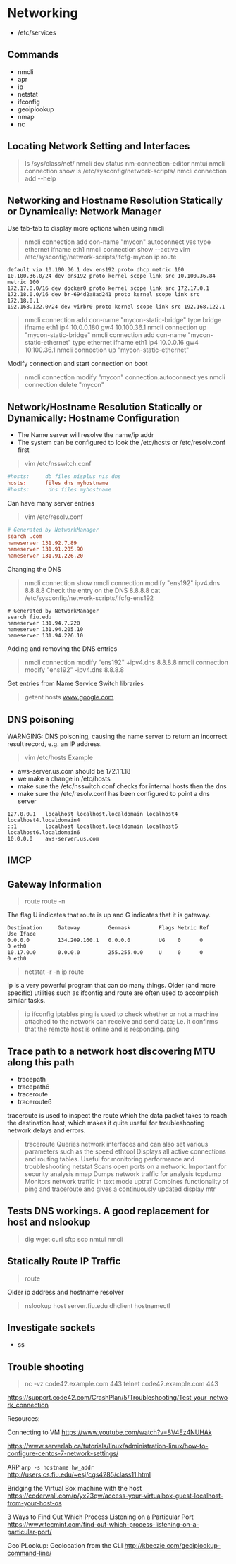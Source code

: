 # Networking

- /etc/services

## Commands

- nmcli
- apr
- ip
- netstat
- ifconfig
- geoiplookup
- nmap
- nc

## Locating Network Setting and Interfaces

> ls /sys/class/net/
> nmcli dev status 
> nm-connection-editor 
> nmtui
> nmcli connection show
> ls /etc/sysconfig/network-scripts/
> nmcli connection add --help

## Networking and Hostname Resolution Statically or Dynamically: Network Manager

Use tab-tab to display more options when using nmcli
> nmcli connection add con-name "mycon" autoconnect yes type ethernet ifname eth1
> nmcli connection show --active
> vim /etc/sysconfig/network-scripts/ifcfg-mycon
> ip route

```
default via 10.100.36.1 dev ens192 proto dhcp metric 100 
10.100.36.0/24 dev ens192 proto kernel scope link src 10.100.36.84 metric 100 
172.17.0.0/16 dev docker0 proto kernel scope link src 172.17.0.1 
172.18.0.0/16 dev br-694d2a8ad241 proto kernel scope link src 172.18.0.1 
192.168.122.0/24 dev virbr0 proto kernel scope link src 192.168.122.1 
```

> nmcli connection add con-name "mycon-static-bridge" type bridge ifname eth1 ip4 10.0.0.180 gw4 10.100.36.1
> nmcli connection up "mycon-static-bridge"
> nmcli connection add con-name "mycon-static-ethernet" type ethernet ifname eth1 ip4 10.0.0.16 gw4 10.100.36.1
> nmcli connection up "mycon-static-ethernet"

Modify connection and start connection on boot
> nmcli connection modify "mycon" connection.autoconnect yes
> nmcli connection delete "mycon"


## Network/Hostname Resolution Statically or Dynamically: Hostname Configuration

- The Name server will resolve the name/ip addr
- The system can be configured to look the /etc/hosts or /etc/resolv.conf first

> vim /etc/nsswitch.conf

``` /etc/nsswitch.conf
#hosts:     db files nisplus nis dns
hosts:      files dns myhostname 
#hosts:      dns files myhostname
```

Can have many server entries
> vim /etc/resolv.conf

``` /etc/resolv.conf
# Generated by NetworkManager
search .com
nameserver 131.92.7.89
nameserver 131.91.205.90
nameserver 131.91.226.20
```

Changing the DNS 

> nmcli connection show
> nmcli connection modify "ens192" ipv4.dns 8.8.8.8
Check the entry on the DNS 8.8.8.8
> cat /etc/sysconfig/network-scripts/ifcfg-ens192

```
# Generated by NetworkManager
search fiu.edu
nameserver 131.94.7.220
nameserver 131.94.205.10
nameserver 131.94.226.10
```

Adding and removing the DNS entries
> nmcli connection modify "ens192" +ipv4.dns 8.8.8.8
> nmcli connection modify "ens192" -ipv4.dns 8.8.8.8

Get entries from Name Service Switch libraries
> getent hosts  www.google.com

## DNS poisoning

WARNGING: DNS poisoning, causing the name server to return an incorrect result record, e.g. an IP address.
> vim /etc/hosts
Example

- aws-server.us.com should be 172.1.1.18
- we make a change in /etc/hosts
- make sure the /etc/nsswitch.conf checks for internal hosts then the dns
- make sure the /etc/resolv.conf has been configured to point a dns server

``` /etc/hosts
127.0.0.1   localhost localhost.localdomain localhost4 localhost4.localdomain4
::1         localhost localhost.localdomain localhost6 localhost6.localdomain6
10.0.0.0    aws-server.us.com
```

## IMCP


## Gateway Information

> route
> route -n

The flag U indicates that route is up and G indicates that it is gateway. 

``` $ route -n
Destination     Gateway         Genmask         Flags Metric Ref    Use Iface
0.0.0.0         134.209.160.1   0.0.0.0         UG    0      0        0 eth0
10.17.0.0       0.0.0.0         255.255.0.0     U     0      0        0 eth0
```


> netstat -r -n
> ip route

ip is a very powerful program that can do many things. Older (and more specific) utilities such as ifconfig and route are often used to accomplish similar tasks.
> ip
> ifconfig
> iptables
ping is used to check whether or not a machine attached to the network can receive and send data; i.e. it confirms that the remote host is online and is responding.
> ping





## Trace path to a network host discovering MTU along this path

- tracepath
- tracepath6
- traceroute
- traceroute6

traceroute is used to inspect the route which the data packet takes to reach the destination host, which makes it quite useful for troubleshooting network delays and errors.
> traceroute
Queries network interfaces and can also set various parameters such as the speed
> ethtool
Displays all active connections and routing tables. Useful for monitoring performance and troubleshooting
> netstat
Scans open ports on a network. Important for security analysis
> nmap
Dumps network traffic for analysis
> tcpdump
Monitors network traffic in text mode
> uptraf
Combines functionality of ping and traceroute and gives a continuously updated display
> mtr

## Tests DNS workings. A good replacement for host and nslookup

> dig
> wget
> curl
> sftp
> scp
> nmtui
> nmcli

## Statically Route IP Traffic

> route


Older ip address and hostname resolver
> nslookup
> host server.fiu.edu
> dhclient
> hostnamectl

## Investigate sockets

- ss

## Trouble shooting

> nc -vz code42.example.com 443
> telnet code42.example.com 443

https://support.code42.com/CrashPlan/5/Troubleshooting/Test_your_network_connection

Resources:

Connecting to VM
https://www.youtube.com/watch?v=8V4Ez4NUHAk


https://www.serverlab.ca/tutorials/linux/administration-linux/how-to-configure-centos-7-network-settings/

ARP
`arp -s hostname hw_addr`
http://users.cs.fiu.edu/~esj/cgs4285/class11.html

Bridging the Virtual Box machine with the host
https://coderwall.com/p/yx23qw/access-your-virtualbox-guest-localhost-from-your-host-os


3 Ways to Find Out Which Process Listening on a Particular Port
https://www.tecmint.com/find-out-which-process-listening-on-a-particular-port/

GeoIPLookup: Geolocation from the CLI
http://kbeezie.com/geoiplookup-command-line/
